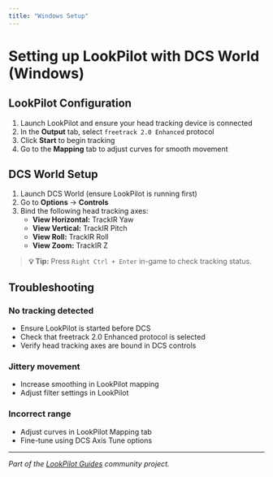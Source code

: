 ```yaml
---
title: "Windows Setup"
---
```


# Setting up LookPilot with DCS World (Windows)

## LookPilot Configuration

1. Launch LookPilot and ensure your head tracking device is connected
2. In the **Output** tab, select `freetrack 2.0 Enhanced` protocol
3. Click **Start** to begin tracking
4. Go to the **Mapping** tab to adjust curves for smooth movement

## DCS World Setup

1. Launch DCS World (ensure LookPilot is running first)
2. Go to **Options** → **Controls**
3. Bind the following head tracking axes:
   - **View Horizontal:** TrackIR Yaw
   - **View Vertical:** TrackIR Pitch
   - **View Roll:** TrackIR Roll
   - **View Zoom:** TrackIR Z

> **💡 Tip:** Press `Right Ctrl + Enter` in-game to check tracking status.

## Troubleshooting

### No tracking detected
- Ensure LookPilot is started before DCS
- Check that freetrack 2.0 Enhanced protocol is selected
- Verify head tracking axes are bound in DCS controls

### Jittery movement
- Increase smoothing in LookPilot mapping
- Adjust filter settings in LookPilot

### Incorrect range
- Adjust curves in LookPilot Mapping tab
- Fine-tune using DCS Axis Tune options

---

*Part of the [LookPilot Guides](https://github.com/Reblexis/lookpilot-guides) community project.* 